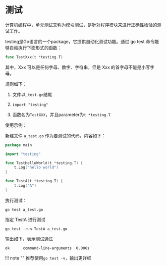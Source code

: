 # 测试

计算机编程中，单元测试又称为模块测试，是针对程序模块来进行正确性检验的测试工作。

testing是Go语言的一个package，它提供自动化测试功能。通过 go test 命令能够自动执行下面形式的函数：
```go
func TestXxx(t *testing.T)
```
其中，Xxx 可以是任何字母、数字、字符串，但是 Xxx 的首字母不能是小写字母。

规则如下：

1. 文件以`_test.go`结尾

2. `import "testing"`

3. 函数名为`TestXXX`，并且parameter为`t *testing.T`

使用示例：

新建文件 `a_test.go` 作为要测试的代码，内容如下：
```go
package main

import "testing"

func TestHelloWorld(t *testing.T) {
    t.Log("hello world")
}

func TestA(t *testing.T) {
    t.Log("A")
}
```

执行测试：

```shell
go test a_test.go
```

指定 TestA 进行测试

```shell
go test -run TestA a_test.go
```


输出如下，表示测试通过

```text
ok  	command-line-arguments	0.006s
```

!!! note ""
	推荐使用`go test -v`，输出更详细

